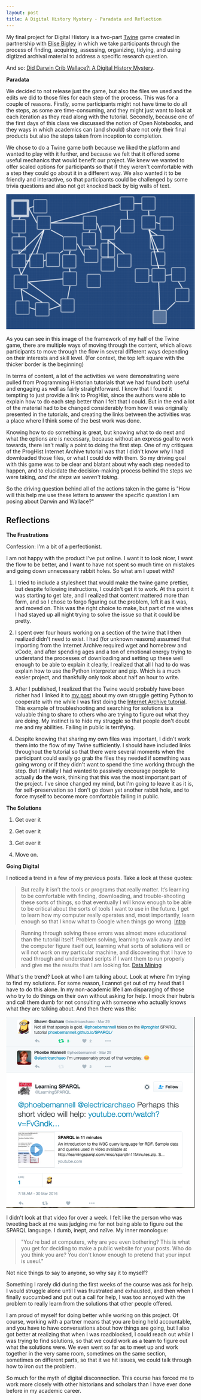 ```yaml
---
layout: post
title: A Digital History Mystery - Paradata and Reflection
---
```


My final project for Digital History is a two-part [Twine](http://twinery.org/) game created in partnership with [Elise Bigley](http://elisebigley.github.io/) in which we take participants through the process of finding, acquiring, assessing, organizing, tidying, and using digtized archival material to address a specific research question. 

And so: [Did Darwin Crib Wallace?: A Digital History Mystery](https://github.com/phoebemannell/DarwinWallaceMystery). 

**Paradata**

We decided to not release just the game, but also the files we used and the edits we did to those files for each step of the process. This was for a couple of reasons. Firstly, some participants might not have time to do all the steps, as some are time-consuming, and they might just want to look at each iteration as they read along with the tutorial. Secondly, because one of the first days of this class we discussed the notion of Open Notebooks, and they ways in which academics can (and should) share not only their final products but also the steps taken from inception to completion. 

We chose to do a Twine game both because we liked the platform and wanted to play with it further, and because we felt that it offered some useful mechanics that would benefit our project. We knew we wanted to offer scaled options for participants so that if they weren't comfortable with a step they could go about it in a different way. We also wanted it to be friendly and interactive, so that participants could be challenged by some trivia questions and also not get knocked back by big walls of text. 

![Twine Structure](/images/twinestructure.png)

As you can see in this image of the framework of my half of the Twine game, there are multiple ways of moving through the content, which allows participants to move through the flow in several different ways depending on their interests and skill level. (For context, the top left square with the thicker border is the beginning) 

In terms of content, a lot of the activities we were demonstrating were pulled from Programming Historian tutorials that we had found both useful and engaging as well as fairly straightforward. I know that I found it tempting to just provide a link to ProgHist, since the authors were able to explain how to do each step better than I felt that I could. But in the end a lot of the material had to be changed considerably from how it was originally presented in the tutorials, and creating the links between the activities was a place where I think some of the best work was done. 

Knowing how to do something is great, but knowing what to do next and what the options are is necessary, because without an express goal to work towards, there isn't really a point to doing the first step. One of my critiques of the ProgHist Internet Archive tutorial was that I didn't know *why* I had downloaded those files, or what I could do with them. So my driving goal with this game was to be clear and blatant about why each step needed to happen, and to elucidate the decision-making process behind the steps we were taking, *and the steps we weren't taking*. 

So the driving question behind all of the actions taken in the game is "How will this help me use these letters to answer the specific question I am posing about Darwin and Wallace?"

**Reflections**
-----
**The Frustrations**

Confession: I'm a bit of a perfectionist. 

I am not happy with the product I've put online. I want it to look nicer, I want the flow to be better, and I want to have not spent so much time on mistakes and going down unnecessary rabbit holes. So what am I upset with?

1. I tried to include a stylesheet that would make the twine game prettier, but despite following instructions, I couldn't get it to work. At this point it was starting to get late, and I realized that content mattered more than form, and so I chose to forgo figuring out the problem, left it as it was, and moved on. This was the right choice to make, but part of me wishes I had stayed up all night trying to solve the issue so that it could be pretty. 

2. I spent over four hours working on a section of the twine that I then realized didn't need to exist. I had (for unknown reasons) assumed that importing from the Internet Archive required wget and homebrew and xCode, and after spending ages and a ton of emotional energy trying to understand the processes of downloading and setting up these well enough to be able to explain it clearly, I realized that all I had to do was explain how to use the Python interpreter and pip. Which is a much easier project, and thankfully only took about half an hour to write. 

3. After I published, I realized that the Twine would probably have been richer had I linked it to [my post](http://phoebemannell.github.io/Python/) about my own struggle getting Python to cooperate with me while I was first doing the [Internet Archive tutorial](http://programminghistorian.org/lessons/data-mining-the-internet-archive). This example of troubleshooting and searching for solutions is a valuable thing to share to others who are trying to figure out what they are doing. My instinct is to hide my struggle so that people don't doubt me and my abilities. Failing in public is terrifying. 

4. Despite knowing that sharing my own files was important, I didn't work them into the flow of my Twine sufficiently. I should have included links throughout the tutorial so that there were several moments when the participant could easily go grab the files they needed if something was going wrong or if they didn't want to spend the time working through the step. But I initially I had wanted to passively encourage people to actually **do** the work, thinking that this was the most important part of the project. I've since changed my mind, but I'm going to leave it as it is, for self-preservation so I don't go down yet another rabbit hole, and to force myself to become more comfortable failing in public. 

**The Solutions**

1. Get over it

2. Get over it

3. Get over it

4. Move on. 

**Going Digital**

I noticed a trend in a few of my previous posts. Take a look at these quotes: 

>But really it isn’t the tools or programs that really matter. It’s learning to be comfortable with finding, downloading, and trouble-shooting these sorts of things, so that eventually I will know enough to be able to be critical about the sorts of tools I want to use in the future. I get to learn how my computer really operates and, most importantly, learn enough so that I know what to Google when things go wrong. [Intro](http://phoebemannell.github.io/Intro/)

>Running through solving these errors was almost more educational than the tutorial itself. Problem solving, learning to walk away and let the computer figure itself out, learning what sorts of solutions will or will not work on my particular machine, and discovering that I have to read through and understand scripts if I want them to run properly and give me the results that I am looking for. [Data Mining](http://phoebemannell.github.io/Python/)

What's the trend? Look at who I am talking about. Look at where I'm trying to find my solutions. For some reason, I cannot get out of my head that I have to do this alone. In my non-academic life I am disparaging of those who try to do things on their own without asking for help. I mock their hubris and call them dumb for not consulting with someone who actually knows what they are talking about. And then there was this: 

![Twitter exchange](/images/twitter.png) 

I didn't look at that video for over a week. I felt like the person who was tweeting back at me was judging me for not being able to figure out the SPARQL language. I dumb, inept, and naïve. My inner monologue: 

>"You're bad at computers, why are you even bothering? This is what you get for deciding to make a public website for your posts. Who do you think you are? You don't know enough to pretend that your input is useul." 

Not nice things to say to anyone, so why say it to myself? 

Something I rarely did during the first weeks of the course was ask for help. I would struggle alone until I was frustrated and exhausted, and then when I finally succumbed and put out a call for help, I was too annoyed with the problem to really learn from the solutions that other people offered. 

I am proud of myself for doing better while working on this project. Of course, working with a partner means that you are being held accountable, and you have to have conversations about how things are going, but I also got better at realizing that when I was roadblocked, I could reach out *while* I was trying to find solutions, so that we could work as a team to figure out what the solutions were. We even went so far as to meet up and work together in the very same room, sometimes on the same section, sometimes on different parts, so that it we hit issues, we could talk through how to iron out the problem. 

So much for the myth of digital disconnection. This course has forced me to work more closely with other historians and scholars than I have ever done before in my academic career. 
